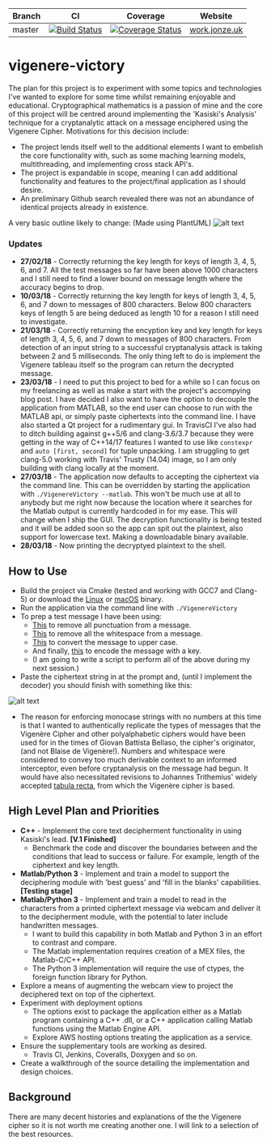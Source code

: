 | Branch | CI | Coverage | Website |
|---|---|---|---|
| master | [![Build Status](https://travis-ci.org/ajze/vigenere-victory.png)](https://travis-ci.org/ajze/vigenere-victory) | [![Coverage Status](https://coveralls.io/repos/github/ajze/vigenere-victory/badge.svg?branch=master&service=github)](https://coveralls.io/github/ajze/vigenere-victory?branch=master) | [work.jonze.uk](https://work.jonze.uk) |

# vigenere-victory
The plan for this project is to experiment with some topics and technologies I've wanted to explore for some time whilst remaining enjoyable and educational. Cryptographical mathematics is a passion of mine and the core of this project will be centred around implementing the 'Kasiski's Analysis' technique for a cryptanalytic attack on a message enciphered using the Vigenere Cipher. Motivations for this decision include:
* The project lends itself well to the additional elements I want to embelish the core functionality with, such as some maching learning models, multithreading, and implementing cross stack API's.
* The project is expandable in scope, meaning I can add additional functionality and features to the project/final application as I should desire.
* An preliminary Github search revealed there was not an abundance of identical projects already in existence.

A very basic outline likely to change: (Made using PlantUML)
![alt text](https://raw.githubusercontent.com/ajze/vigenere-victory/master/uml/prog.png)

### Updates
* **27/02/18** - Correctly returning the key length for keys of length 3, 4, 5, 6, and 7. All the test messages so far have been above 1000 characters and I still need to find a lower bound on message length where the accuracy begins to drop.
* **10/03/18** - Correctly returning the key length for keys of length 3, 4, 5, 6, and 7 down to messages of 800 characters. 
Below 800 characters keys of length 5 are being deduced as length 10 for a reason I still need to investigate.
* **21/03/18** - Correctly returning the encyption key and key length for keys of length 3, 4, 5, 6, and 7 down to messages of 800 characters. From detection of an input string to a successful cryptanalysis attack is taking between 2 and 5 milliseconds. The only thing left to do is implement the Vigenere tableau itself so the program can return the decrypted message.
* **23/03/18** - I need to put this project to bed for a while so I can focus on my freelancing as well as make a start with the project's accompying blog post. I have decided I also want to have the option to decouple the application from MATLAB, so the end user can choose to run with the MATLAB api, or simply paste ciphertexts into the command line. I have also started a Qt project for a rudimentary gui. In TravisCI I've also had to ditch building against g++5/6 and clang-3.6/3.7 because they were getting in the way of C++14/17 features I wanted to use like `constexpr` and `auto [first, second]` for tuple unpacking. I am struggling to get clang-5.0 working with Travis' Trusty (14.04) image, so I am only building with clang locally at the moment. 
* **27/03/18** - The application now defaults to accepting the ciphertext via the command line. This can be overridden by starting the application with `./VigenereVictory --matlab`. This won't be much use at all to anybody but me right now because the location where it searches for the Matlab output is currently hardcoded in for my ease. This will change when I ship the GUI. The decryption functionality is being tested and it will be added soon so the app can spit out the plaintext, also support for lowercase text. Making a downloadable binary available.
* **28/03/18** - Now printing the decryptyed plaintext to the shell.

## How to Use
* Build the project via Cmake (tested and working with GCC7 and Clang-5) or download the [Linux](https://work.jonze.uk/wp-content/uploads/2018/02/Linux.zip) or [macOS](https://work.jonze.uk/wp-content/uploads/2018/02/macOS.zip) binary.
* Run the application via the command line with `./VigenereVictory`
* To prep a test message I have been using:
  * [This](https://www.browserling.com/tools/remove-punctuation) to remove all punctuation from a message.
  * [This](https://www.browserling.com/tools/remove-all-whitespace) to remove all the whitespace from a message.
  * [This](https://convertcase.net/) to convert the message to upper case.
  * And finally, [this](https://www.dcode.fr/vigenere-cipher) to encode the message with a key.
  * (I am going to write a script to perform all of the above during my next session.)
* Paste the ciphertext string in at the prompt and, (until I implement the decoder) you should finish with something like this:

![alt text](https://work.jonze.uk/wp-content/uploads/2018/02/Screenshot-from-2018-03-28-18-50-31.png)

* The reason for enforcing monocase strings with no numbers at this time is that I wanted to authentically replicate the types of messages that the Vigenère Cipher and other polyalphabetic ciphers would have been used for in the times of Giovan Battista Bellaso, the cipher's originator, (and not Blaise de Vigenère!). Numbers and whitespace were considered to convey too much derivable context to an informed interceptor, even before cryptanalysis on the message had begun. It would have also necessitated revisions to Johannes Trithemius' widely accepted [tabula recta](https://en.wikipedia.org/wiki/Tabula_recta#Trithemius_cipher), from which the Vigenère cipher is based.
  

## High Level Plan and Priorities
* **C++** - Implement the core text decipherment functionality in using Kasiski's lead. **[V.1 Finished]**
  * Benchmark the code and discover the boundaries between and the conditions that lead to success or failure. For example, length of the ciphertext and key length.
* **Matlab/Python 3** - Implement and train a model to support the deciphering module with 'best guess' and 'fill in the blanks' capabilities. **[Testing stage]**
* **Matlab/Python 3** - Implement and train a model to read in the characters from a printed ciphertext message via webcam and deliver it to the decipherment module, with the potential to later include handwritten messages. 
  * I want to build this capability in both Matlab and Python 3 in an effort to contrast and compare. 
  * The Matlab implementation requires creation of a MEX files, the  Matlab-C/C++ API.
  * The Python 3 implementation will require the use of ctypes, the foreign function library for Python.
* Explore a means of augmenting the webcam view to project the deciphered text on top of the ciphertext.
* Experiment with deployment options
  * The options exist to package the application either as a Matlab program containing a C++ .dll, or a C++ application calling Matlab functions using the Matlab Engine API.
  * Explore AWS hosting options treating the application as a service.
* Ensure the supplementary tools are working as desired.
  * Travis CI, Jenkins, Coveralls, Doxygen and so on. 
* Create a walkthrough of the source detailing the implementation and design choices.

## Background
There are many decent histories and explanations of the the Vigenere cipher so it is not worth me creating another one. I will link to a selection of the best resources.


